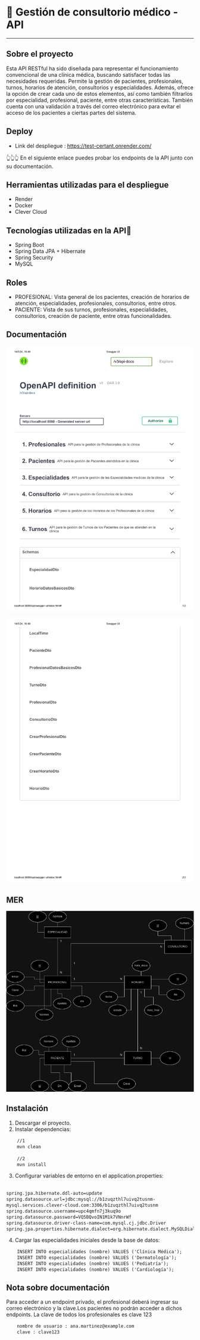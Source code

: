 # 🏥 Gestión de consultorio médico - API

---

## Sobre el proyecto

Esta API RESTful ha sido diseñada para representar el funcionamiento convencional de una clínica médica, buscando satisfacer todas las necesidades requeridas. Permite la gestión de pacientes, profesionales, turnos, horarios de atención, consultorios y especialidades. Además, ofrece la opción de crear cada uno de estos elementos, así como también filtrarlos por especialidad, profesional, paciente, entre otras características. También cuenta con una validación a través del correo electrónico para evitar el acceso de los pacientes a ciertas partes del sistema.

## Deploy

- Link del despliegue : https://test-certant.onrender.com/

👆👆👆 En el siguiente enlace puedes probar los endpoints de la API junto con su documentación.

## Herramientas utilizadas para el despliegue

- Render
- Docker
- Clever Cloud

## Tecnologías utilizadas en la API🤖

- Spring Boot
- Spring Data JPA + Hibernate
- Spring Security
- MySQL

## Roles

- PROFESIONAL: Vista general de los pacientes, creación de horarios de atención, especialidades, profesionales, consultorios, entre otros.
- PACIENTE: Vista de sus turnos, profesionales, especialidades, consultorios, creación de paciente, entre otras funcionalidades.

## Documentación

![documentacion](/imagedoc/docu1.jpg)

![documentacion](/imagedoc/docu2.jpg)

## MER

![MER](/imagedoc/certant%20tecnico.jpg)

## Instalación

1. Descargar el proyecto.
2. Instalar dependencias:

`````shell
    //1
    mvn clean

    //2 
    mvn install
`````
3. Configurar variables de entorno en el application.properties:

````properties
  
spring.jpa.hibernate.ddl-auto=update
spring.datasource.url=jdbc:mysql://b1zuqzthl7uivq2tusnm-mysql.services.clever-cloud.com:3306/b1zuqzthl7uivq2tusnm
spring.datasource.username=upc4qmfn7j3kuq9o
spring.datasource.password=VQ5BQvoIN1M1k7VNnrWf
spring.datasource.driver-class-name=com.mysql.cj.jdbc.Driver
spring.jpa.properties.hibernate.dialect=org.hibernate.dialect.MySQLDialect

````
4. Cargar las especialidades iniciales desde la base de datos:

````shell
    INSERT INTO especialidades (nombre) VALUES ('Clínica Médica');
    INSERT INTO especialidades (nombre) VALUES ('Dermatología');
    INSERT INTO especialidades (nombre) VALUES ('Pediatría');
    INSERT INTO especialidades (nombre) VALUES ('Cardiología');
````

## Nota sobre documentación
Para acceder a un endpoint privado, el profesional deberá ingresar su correo electrónico y la clave.Los pacientes no podrán acceder a dichos endpoints.
La clave de todos los profesionales es clave 123

````shell
    nombre de usuario : ana.martinez@example.com
    clave : clave123
````





